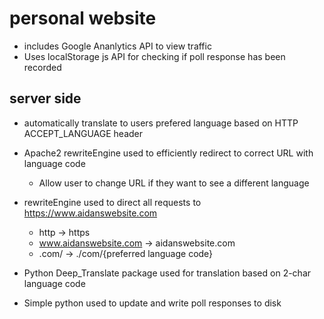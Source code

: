 # personal website


 - includes Google Ananlytics API to view traffic
 - Uses localStorage js API for checking if poll response has been recorded

## server side
 - automatically translate to users prefered language based on HTTP ACCEPT_LANGUAGE header
 - Apache2 rewriteEngine used to efficiently redirect to correct URL with language code
     - Allow user to change URL if they want to see a different language
 - rewriteEngine used to direct all requests to https://www.aidanswebsite.com
     - http -> https
     - www.aidanswebsite.com -> aidanswebsite.com
     - .com/ -> ./com/{preferred language code}
      
 - Python Deep_Translate package used for translation based on 2-char language code
 - Simple python used to update and write poll responses to disk
